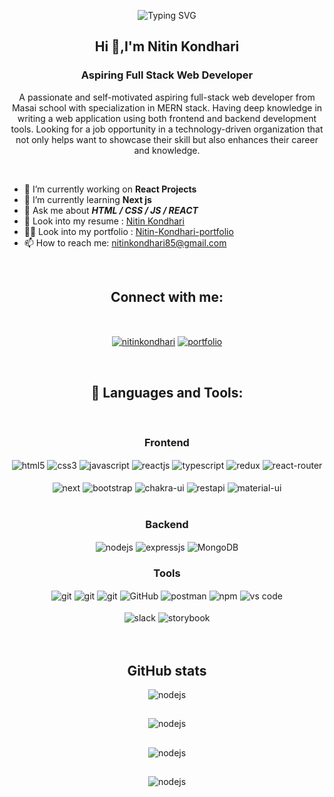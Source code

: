 
<P align="center"><img src="https://readme-typing-svg.demolab.com?font=Fira+Code&weight=1000&size=24&pause=1000&color=000000&random=false&width=435&lines=Welcome+To+My+GitHub+Profile;I'm+A+Full+Stack+Web+Developer" alt="Typing SVG" /></P>

<h2 align="center">Hi 👋,I'm Nitin Kondhari</h2>
<h3 align="center">Aspiring Full Stack Web Developer</h3>


<!-- ![](https://www.wingstechsolutions.com/wp-content/uploads/2022/03/full-stack-development.gif) -->


<!-- <img align="right" alt="coding" width="400" src="https://vectorified.com/image/vector-gif-5.gif"> -->

<p align="center">
A passionate and self-motivated aspiring full-stack web developer from Masai school with specialization in MERN stack. Having deep knowledge in writing a web application using both frontend and backend development tools. Looking for a job opportunity in a technology-driven organization that not only helps want to showcase their skill but also enhances their career and knowledge.
</p>
<br>

<!-- <img align="right" alt="coding" width="200" src="https://www.wingstechsolutions.com/wp-content/uploads/2022/03/full-stack-development.gif"> -->

- 🔭 I’m currently working on **React Projects**
- 🌱 I’m currently learning **Next js**
- 💬 Ask me about ***HTML / CSS / JS / REACT***
- 📄 Look into my resume : [Nitin Kondhari](https://drive.google.com/file/d/1MIKbQePBvVrZoP3Wk-bWH0oA5oY_FyVI/view?usp=sharing)
- 👨‍💻 Look into my portfolio : [Nitin-Kondhari-portfolio](https://nitinkondhari03.github.io/)
- 📫 How to reach me: nitinkondhari85@gmail.com
<br>
<h2 align="center">Connect with me:</h2>
<br/>
<p align="center">
<a target="_blank" href="https://www.linkedin.com/in/nitinkondhari/" target="_blank"><img align="center" src="https://img.shields.io/badge/linkedin-%231E77B5.svg?&style=for-the-badge&logo=linkedin&logoColor=white alt=linkedin" alt="nitinkondhari"  /></a>
 <a target="_blank" href="https://nitinkondhari03.github.io/">
        <img align="center" src="https://img.shields.io/badge/Portfolio-18A303?style=for-the-badge&logo=ionic&logoColor=white" alt="portfolio" />
    </a>
</p>
<br>


<h2 align="center">🚀 Languages and Tools:</h2>
<br/>
<div align="center">
 
 <div align="center"><h3 align="center">Frontend</h3>
<img src="https://img.shields.io/badge/html5-%23E34F26.svg?style=for-the-badge&logo=html5&logoColor=white" align="center" alt="html5">
<img src = "https://img.shields.io/badge/css3-%231572B6.svg?style=for-the-badge&logo=css3&logoColor=white" align="center" alt="css3">
<img src ="https://img.shields.io/badge/javascript-%23323330.svg?style=for-the-badge&logo=javascript&logoColor=%23F7DF1E" align="center" alt="javascript">
<img src="https://img.shields.io/badge/React-20232A?style=for-the-badge&logo=react&logoColor=61DAFB"  align="center" alt="reactjs" />
<img src='https://img.shields.io/badge/typescript-%23007ACC.svg?style=for-the-badge&logo=typescript&logoColor=white' align='center' alt='typescript' />
<img src="https://img.shields.io/badge/Redux-593D88?style=for-the-badge&logo=redux&logoColor=white"  align="center" alt="redux" />
<img src="https://img.shields.io/badge/React_Router-CA4245?style=for-the-badge&logo=react-router&logoColor=white"  align="center" alt="react-router" />

<br/>
<br/>
   <img src='https://img.shields.io/badge/Next-black?style=for-the-badge&logo=next.js&logoColor=white' align='center' alt='next' />
   <img src='https://img.shields.io/badge/bootstrap-%23563D7C.svg?style=for-the-badge&logo=bootstrap&logoColor=white' align='center'alt='bootstrap' />
  <img src = "https://img.shields.io/badge/chakra ui-%234ED1C5.svg?style=for-the-badge&logo=chakraui&logoColor=white" align="center" alt="chakra-ui"/>
  <img src="https://img.shields.io/badge/rest api-%23000000.svg?style=for-the-badge&logo=flask&logoColor=white" align="center" alt="restapi"/>
   <img src="https://img.shields.io/badge/Material%20UI-007FFF?style=for-the-badge&logo=mui&logoColor=white"  align="center" alt="material-ui"/>
  
</div>
 <br/>
  <div align="center"><h3 align="center">Backend</h3> 
<img src="https://img.shields.io/badge/Node.js-339933?style=for-the-badge&logo=nodedotjs&logoColor=white" align="center" alt="nodejs" />
<img src="https://img.shields.io/badge/Express.js-000000?style=for-the-badge&logo=express&logoColor=white" align="center" alt="expressjs"/>
<img src="https://img.shields.io/badge/MongoDB-4EA94B?style=for-the-badge&logo=mongodb&logoColor=white" align="center" alt="MongoDB"/>
 </div>
  
  <div align="center"><h3 align="center">Tools</h3> 
   <img src="https://img.shields.io/badge/heroku-%23430098.svg?style=for-the-badge&logo=heroku&logoColor=white" align="center" alt="git"/>
   <img src="https://img.shields.io/badge/netlify-%23000000.svg?style=for-the-badge&logo=netlify&logoColor=#00C7B7" align="center" alt="git"/>
   <img src="https://img.shields.io/badge/vercel-%23000000.svg?style=for-the-badge&logo=vercel&logoColor=whit" align="center" alt="git"/>
<img src="https://img.shields.io/badge/GitHub-100000?style=for-the-badge&logo=github&logoColor=white"  align="center" alt="GitHub"/>
<img src ="https://img.shields.io/badge/Postman-FF6C37?style=for-the-badge&logo=postman&logoColor=white" align="center" alt="postman">
<img src = "https://img.shields.io/badge/NPM-%23000000.svg?style=for-the-badge&logo=npm&logoColor=white" align="center" alt="npm">
   <img src="https://img.shields.io/badge/Visual%20Studio-5C2D91.svg?style=for-the-badge&logo=visual-studio&logoColor=white"  align="center" alt="vs code"/>
   <br/>
<br/>
   <img src="https://img.shields.io/badge/Slack-4A154B?style=for-the-badge&logo=slack&logoColor=white" align="center" alt="slack"/>
    <img src='https://img.shields.io/badge/-Storybook-FF4785?style=for-the-badge&logo=storybook&logoColor=white' align='center' alt='storybook' />
 </div>
</div>

<br>
<br>

<h2 align="center">GitHub stats</h2>
<div align="center">
<img src="https://github-readme-stats.vercel.app/api?username=nitinkondhari03&theme=black&show_icons=true&bg_color=black" align="center" alt="nodejs" />
</div>

<h2 align="center"></h2>
<div align="center">
<img src="https://github-readme-streak-stats.herokuapp.com?user=nitinkondhari03&ring=red&currStreakLabel=000000&fire=black&theme=transparent&stroke=e0eff8" align="center" alt="nodejs" />
</div>

<h2 align="center"></h2>
<div align="center">
<img src="https://github-readme-stats.vercel.app/api/top-langs/?username=nitinkondhari03&layout=compact&langs_count=4&bg_color=black" align="center" alt="nodejs" />
</div>

<h2 align="center"></h2>
<div align="center">
<img src="https://github-profile-summary-cards.vercel.app/api/cards/profile-details?username=nitinkondhari03" align="center" alt="nodejs" />
</div>


